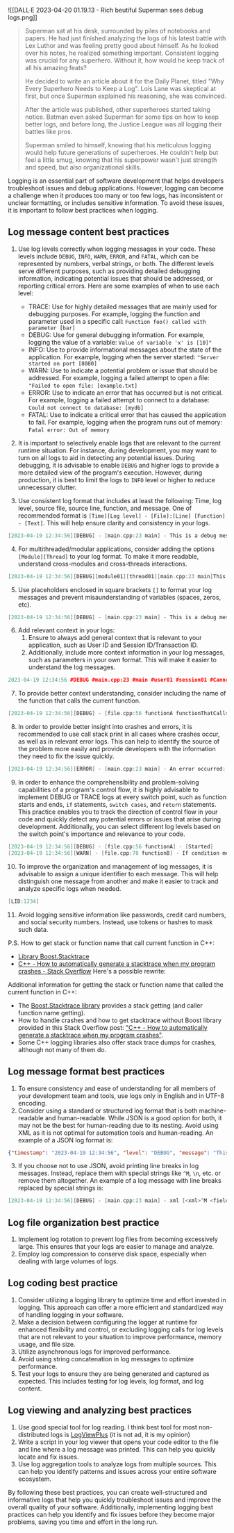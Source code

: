 
![[DALL·E 2023-04-20 01.19.13 - Rich beutiful Superman sees debug logs.png]]

> Superman sat at his desk, surrounded by piles of notebooks and papers. He had just finished analyzing the logs of his latest battle with Lex Luthor and was feeling pretty good about himself.
> As he looked over his notes, he realized something important. Consistent logging was crucial for any superhero. Without it, how would he keep track of all his amazing feats?
> 
> He decided to write an article about it for the Daily Planet, titled "Why Every Superhero Needs to Keep a Log". Lois Lane was skeptical at first, but once Superman explained his reasoning, she was convinced.
> 
> After the article was published, other superheroes started taking notice. Batman even asked Superman for some tips on how to keep better logs, and before long, the Justice League was all logging their battles like pros.
> 
> Superman smiled to himself, knowing that his meticulous logging would help future generations of superheroes. He couldn't help but feel a little smug, knowing that his superpower wasn't just strength and speed, but also organizational skills.

Logging is an essential part of software development that helps developers troubleshoot issues and debug applications. However, logging can become a challenge when it produces too many or too few logs, has inconsistent or unclear formatting, or includes sensitive information. To avoid these issues, it is important to follow best practices when logging.

## Log message content best practices 
1. Use log levels correctly when logging messages in your code. These levels include `DEBUG`, `INFO`, `WARN`, `ERROR`, and `FATAL`, which can be represented by numbers, verbal strings, or both. The different levels serve different purposes, such as providing detailed debugging information, indicating potential issues that should be addressed, or reporting critical errors. Here are some examples of when to use each level:
	- TRACE: Use for highly detailed messages that are mainly used for debugging purposes. For example, logging the function and parameter used in a specific call: `Function foo() called with parameter [bar]`
	- DEBUG: Use for general debugging information. For example, logging the value of a variable: `Value of variable 'x' is [10]"`
	- INFO: Use to provide informational messages about the state of the application. For example, logging when the server started: `"Server started on port [8080]`
	- WARN: Use to indicate a potential problem or issue that should be addressed. For example, logging a failed attempt to open a file: `"Failed to open file: [example.txt]`
	- ERROR: Use to indicate an error that has occurred but is not critical. For example, logging a failed attempt to connect to a database: `Could not connect to database: [mydb]`
	- FATAL: Use to indicate a critical error that has caused the application to fail. For example, logging when the program runs out of memory: `Fatal error: Out of memory`

2. It is important to selectively enable logs that are relevant to the current runtime situation. For instance, during development, you may want to turn on all logs to aid in detecting any potential issues. During debugging, it is advisable to enable `DEBUG` and higher logs to provide a more detailed view of the program's execution. However, during production, it is best to limit the logs to `INFO` level or higher to reduce unnecessary clutter.

3. Use consistent log format that includes at least the following: Time, log level, source file, source line, function, and message. One of recommended format is `[Time][Log level] - [File]:[Line] [Function] - [Text]`. This will help ensure clarity and consistency in your logs.

```cpp
[2023-04-19 12:34:56][DEBUG] - [main.cpp:23 main] - This is a debug message
```

4. For multithreaded/modular applications, consider adding the options `[Module][Thread]` to your log format. To make it more readable, understand cross-modules and cross-threads interactions.

```cpp
[2023-04-19 12:34:56][DEBUG][module01][thread01][main.cpp:23 main]This is a debug message
```

5. Use placeholders enclosed in square brackets `[]` to format your log messages and prevent misaunderstanding of variables (spaces, zeros, etc).

```cpp
[2023-04-19 12:34:56][DEBUG] - [main.cpp:23 main] - This is a debug message, user [user01], count [3]
```

6. Add relevant context in your logs:
	1.  Ensure to always add general context that is relevant to your application, such as User ID and Session ID/Transaction ID.
	2.  Additionally, include more context information in your log messages, such as parameters in your own format. This will make it easier to understand the log messages.

```cpp
2023-04-19 12:34:56 #DEBUG #main.cpp:23 #main #user01 #session01 #Cannot open db [file.db] in mode [READ_WRITE], db err [14]
```

7. To provide better context understanding, consider including the name of the function that calls the current function.
  
```cpp
[2023-04-19 12:34:56][DEBUG] - [file.cpp:56 functionA functionThatCallsFunctionA] - user [user01] logged in
```

8.  In order to provide better insight into crashes and errors, it is recommended to use call stack print in all cases where crashes occur, as well as in relevant error logs. This can help to identify the source of the problem more easily and provide developers with the information they need to fix the issue quickly.

```cpp
[2023-04-19 12:34:56][ERROR] - [main.cpp:23 main] - An error occurred: File not found\nCall stack: main.cpp:23 main\n file.cpp:56 functionA\n file.cpp:78 functionB
```

9. In order to enhance the comprehensibility and problem-solving capabilities of a program's control flow, it is highly advisable to implement DEBUG or TRACE logs at every switch point, such as function starts and ends, `if` statements, `switch cases`, and `return` statements. This practice enables you to track the direction of control flow in your code and quickly detect any potential errors or issues that arise during development. Additionally, you can select different log levels based on the switch point's importance and relevance to your code.

```cpp
[2023-04-19 12:34:56][DEBUG] - [file.cpp:56 functionA] - [Started]
[2023-04-19 12:34:56][WARN] - [file.cpp:78 functionB] - If condition met
```

10. To improve the organization and management of log messages, it is advisable to assign a unique identifier to each message. This will help distinguish one message from another and make it easier to track and analyze specific logs when needed.

```cpp
[LID:1234]
```

11. Avoid logging sensitive information like passwords, credit card numbers, and social security numbers. Instead, use tokens or hashes to mask such data.

P.S. How to get stack or function name that call current function in C++:
- [Library Boost.Stacktrace](https://www.boost.org/doc/libs/master/doc/html/stacktrace.html)
- [C++ - How to automatically generate a stacktrace when my program crashes - Stack Overflow](https://stackoverflow.com/questions/77005/how-to-automatically-generate-a-stacktrace-when-my-program-crashes)
Here's a possible rewrite: 

Additional information for getting the stack or function name that called the current function in C++: 
- The [Boost.Stacktrace library](https://www.boost.org/doc/libs/master/doc/html/stacktrace.html) provides a stack getting (and caller function name getting).
- How to handle crashes and how to get stacktrace without Boost library provided in this Stack Overflow post: ["C++ - How to automatically generate a stacktrace when my program crashes"](https://stackoverflow.com/questions/77005/how-to-automatically-generate-a-stacktrace-when-my-program-crashes).
- Some C++ logging libraries also offer stack trace dumps for crashes, although not many of them do.

## Log message format best practices 
1. To ensure consistency and ease of understanding for all members of your development team and tools, use logs only in English and in UTF-8 encoding.
2. Consider using a standard or structured log format that is both machine-readable and human-readable. While JSON is a good option for both, it may not be the best for human-reading due to its nesting. Avoid using XML as it is not optimal for automation tools and human-reading. An example of a JSON log format is:

```json
{"timestamp": "2023-04-19 12:34:56", "level": "DEBUG", "message": "This is a debug message"}
```
3. If you choose not to use JSON, avoid printing line breaks in log messages. Instead, replace them with special strings like `^M`, `\n`, etc. or remove them altogether. An example of a log message with line breaks replaced by special strings is:

```cpp
[2023-04-19 12:34:56][DEBUG] - [main.cpp:23 main] - xml [<xml>^M <field>^M Field data^M </field>^M</xml>]
```

## Log file organization best practice
1. Implement log rotation to prevent log files from becoming excessively large. This ensures that your logs are easier to manage and analyze.
2. Employ log compression to conserve disk space, especially when dealing with large volumes of logs.

## Log coding best practice
1. Consider utilizing a logging library to optimize time and effort invested in logging. This approach can offer a more efficient and standardized way of handling logging in your software.
3. Make a decision between configuring the logger at runtime for enhanced flexibility and control, or excluding logging calls for log levels that are not relevant to your situation to improve performance, memory usage, and file size.
4. Utilize asynchronous logs for improved performance.
5. Avoid using string concatenation in log messages to optimize performance.
6. Test your logs to ensure they are being generated and captured as expected. This includes testing for log levels, log format, and log content.

## Log viewing and analyzing best practices
1. Use good special tool for log reading. I think best tool for most non-distributed logs is [LogViewPlus](https://www.logviewplus.com/) (it is not ad, it is my opinion)
2. Write a script in your log viewer that opens your code editor to the file and line where a log message was printed. This can help you quickly locate and fix issues.
3. Use log aggregation tools to analyze logs from multiple sources. This can help you identify patterns and issues across your entire software ecosystem.

By following these best practices, you can create well-structured and informative logs that help you quickly troubleshoot issues and improve the overall quality of your software. Additionally, implementing logging best practices can help you identify and fix issues before they become major problems, saving you time and effort in the long run.

